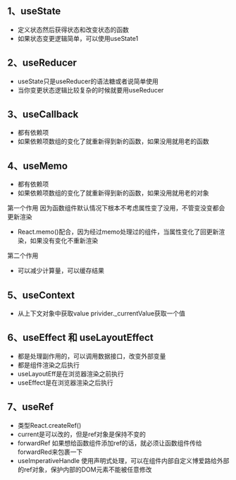 ## 1、useState
- 定义状态然后获得状态和改变状态的函数
- 如果状态变更逻辑简单，可以使用useState1

## 2、useReducer
- useState只是useReducer的语法糖或者说简单使用
- 当你变更状态逻辑比较复杂的时候就要用useReducer

## 3、useCallback
- 都有依赖项
- 如果依赖项数组的变化了就重新得到新的函数，如果没用就用老的函数

## 4、useMemo
- 都有依赖项
- 如果依赖项数组的变化了就重新得到新的函数，如果没用就用老的对象
  
第一个作用
因为函数组件默认情况下根本不考虑属性变了没用，不管变没变都会更新渲染
- React.memo()配合，因为经过memo处理过的组件，当属性变化了回更新渲染，如果没有变化不重新渲染

第二个作用
- 可以减少计算量，可以缓存结果

## 5、useContext
- 从上下文对象中获取value privider._currentValue获取一个值

## 6、useEffect 和 useLayoutEffect
- 都是处理副作用的，可以调用数据接口，改变外部变量
- 都是组件渲染之后执行
- useLayoutEff是在浏览器渲染之前执行
- useEffect是在浏览器渲染之后执行

## 7、useRef
- 类型React.createRef()
- current是可以改的，但是ref对象是保持不变的
- forwardRef 如果想给函数组件添加ref的话，就必须让函数组件传给forwardRed来包裹一下
- useImperativeHandle 使用声明式处理，可以在组件内部自定义博爱路给外部的ref对象，保护内部的DOM元素不能被任意修改

